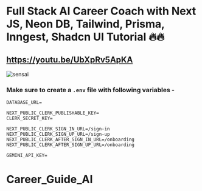 # Full Stack AI Career Coach with Next JS, Neon DB, Tailwind, Prisma, Inngest, Shadcn UI Tutorial 🔥🔥
## https://youtu.be/UbXpRv5ApKA

![sensai](https://github.com/user-attachments/assets/eee79242-4056-4d19-b655-2873788979e1)

### Make sure to create a `.env` file with following variables -

```
DATABASE_URL=

NEXT_PUBLIC_CLERK_PUBLISHABLE_KEY=
CLERK_SECRET_KEY=

NEXT_PUBLIC_CLERK_SIGN_IN_URL=/sign-in
NEXT_PUBLIC_CLERK_SIGN_UP_URL=/sign-up
NEXT_PUBLIC_CLERK_AFTER_SIGN_IN_URL=/onboarding
NEXT_PUBLIC_CLERK_AFTER_SIGN_UP_URL=/onboarding

GEMINI_API_KEY=
```
# Career_Guide_AI
